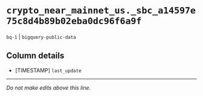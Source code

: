 # `crypto_near_mainnet_us._sbc_a14597e75c8d4b89b02eba0dc96f6a9f`
`bq-1` | `bigquery-public-data`

## Column details
* [TIMESTAMP] `last_update`

-------------------------------------------------------------------------------
*Do not make edits above this line.*
